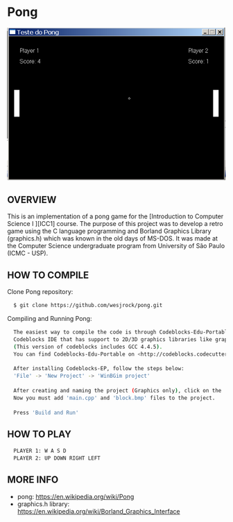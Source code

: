 # Pong 

![Screenshot 1](img/screenshot.png)

OVERVIEW
--------------------------------------------------
This is an implementation of a pong game for the [Introduction to Computer Science I
][ICC1] course. The purpose of this project was to develop a retro game using the C language programming and Borland Graphics Library (graphics.h) which was known in the old days of MS-DOS.  It was made at the Computer Science undergraduate program from University of São Paulo (ICMC - USP).

HOW TO COMPILE
--------------------------------------------------

Clone Pong repository:

```bash
  $ git clone https://github.com/wesjrock/pong.git
```

Compiling and Running Pong:

```bash
  The easiest way to compile the code is through Codeblocks-Edu-Portable (Windows Only) which is
  Codeblocks IDE that has support to 2D/3D graphics libraries like graphics.h and GLUT
  (This version of codeblocks includes GCC 4.4.5).
  You can find Codeblocks-Edu-Portable on <http://codeblocks.codecutter.org/>
  
  After installing Codeblocks-EP, follow the steps below:
  'File' -> 'New Project' -> 'WinBGim project'
  
  After creating and naming the project (Graphics only), click on the 'Project' tab and then 'Add files'
  Now you must add 'main.cpp' and 'block.bmp' files to the project.
  
  Press 'Build and Run'
```

HOW TO PLAY
--------------------------------------------------

```bash
  PLAYER 1: W A S D
  PLAYER 2: UP DOWN RIGHT LEFT
```

MORE INFO
--------------------------------------------------

* pong: <https://en.wikipedia.org/wiki/Pong>
* graphics.h library: <https://en.wikipedia.org/wiki/Borland_Graphics_Interface>
